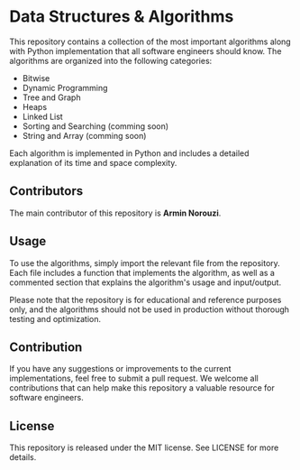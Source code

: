 # Data Structures & Algorithms

This repository contains a collection of the most important algorithms along with Python implementation that all software engineers should know. The algorithms are organized into the following categories:

* Bitwise
* Dynamic Programming
* Tree and Graph 
* Heaps
* Linked List
* Sorting and Searching (comming soon)
* String and Array (comming soon)


Each algorithm is implemented in Python and includes a detailed explanation of its time and space complexity.

## Contributors
The main contributor of this repository is **Armin Norouzi**.

## Usage
To use the algorithms, simply import the relevant file from the repository. Each file includes a function that implements the algorithm, as well as a commented section that explains the algorithm's usage and input/output.

Please note that the repository is for educational and reference purposes only, and the algorithms should not be used in production without thorough testing and optimization.

## Contribution
If you have any suggestions or improvements to the current implementations, feel free to submit a pull request. We welcome all contributions that can help make this repository a valuable resource for software engineers.

## License
This repository is released under the MIT license. See LICENSE for more details.
